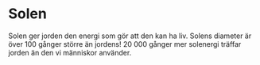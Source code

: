 # Solen

Solen ger jorden den energi som gör att den kan ha liv. Solens diameter är över
100 gånger större än jordens! 20 000 gånger mer solenergi träffar jorden än den
vi människor använder.
